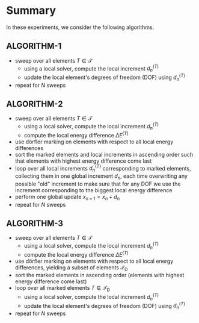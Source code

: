 # Summary

In these experiments, we consider the following algorithms.

## ALGORITHM-1
- sweep over all elements $T \in \mathcal{T}$
  - using a local solver, compute the local increment $d_n^{(T)}$
  - update the local element's degrees of freedom (DOF) using $d_n^{(T)}$
- repeat for $N$ sweeps 

## ALGORITHM-2
- sweep over all elements $T \in \mathcal{T}$
  - using a local solver, compute the local increment $d_n^{(T)}$
  - compute the local energy difference $\Delta E^{(T)}$
- use dörfler marking on elements with respect to all local energy differences
- sort the marked elements and local increments in ascending order
  such that elements with highest energy difference come last
- loop over all local increments $d_n^{(T)}$ corresponding to marked elements,
  collecting them in one global increment $d_n$, each time overwriting
  any possible "old" increment to make sure that for any DOF we use the increment corresponding
  to the biggest local energy difference
- perform one global update $x_{n+1} = x_n + d_n$
- repeat for $N$ sweeps

## ALGORITHM-3
- sweep over all elements $T \in \mathcal{T}$
  - using a local solver, compute the local increment $d_n^{(T)}$
  - compute the local energy difference $\Delta E^{(T)}$
- use dörfler marking on elements with respect to all local energy differences,
  yielding a subset of elements $\mathcal{T}_{\text{D}}$
- sort the marked elements in ascending order (elements with highest energy difference come last)
- loop over all marked elements $T \in \mathcal{T}_{\text{D}}$
  - using a local solver, compute the local increment $d_n^{(T)}$
  - update the local element's degrees of freedom (DOF) using $d_n^{(T)}$
- repeat for $N$ sweeps
